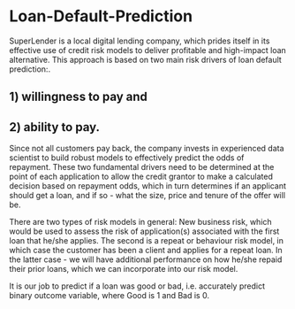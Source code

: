 # Loan-Default-Prediction

SuperLender is a local digital lending company, which prides itself in its effective use of credit risk models to deliver profitable and high-impact loan alternative. This approach is based on two main risk drivers of loan default prediction:.

## 1) willingness to pay and

## 2) ability to pay.

Since not all customers pay back, the company invests in experienced data scientist to build robust models to effectively predict the odds of repayment. These two fundamental drivers need to be determined at the point of each application to allow the credit grantor to make a calculated decision based on repayment odds, which in turn determines if an applicant should get a loan, and if so - what the size, price and tenure of the offer will be.

There are two types of risk models in general: New business risk, which would be used to assess the risk of application(s) associated with the first loan that he/she applies. The second is a repeat or behaviour risk model, in which case the customer has been a client and applies for a repeat loan. In the latter case - we will have additional performance on how he/she repaid their prior loans, which we can incorporate into our risk model.

It is our job to predict if a loan was good or bad, i.e. accurately predict binary outcome variable, where Good is 1 and Bad is 0.

